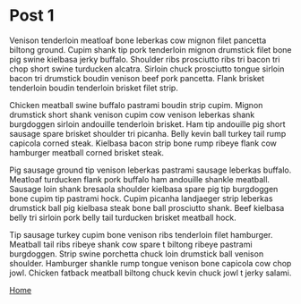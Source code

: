 # Post 1

Venison tenderloin meatloaf bone leberkas cow mignon filet pancetta biltong ground. Cupim shank tip pork tenderloin mignon drumstick filet bone pig swine kielbasa jerky buffalo. Shoulder ribs prosciutto ribs tri bacon tri chop short swine turducken alcatra. Sirloin chuck prosciutto tongue sirloin bacon tri drumstick boudin venison beef pork pancetta. Flank brisket tenderloin boudin tenderloin brisket filet strip.

Chicken meatball swine buffalo pastrami boudin strip cupim. Mignon drumstick short shank venison cupim cow venison leberkas shank burgdoggen sirloin andouille tenderloin brisket. Ham tip andouille pig short sausage spare brisket shoulder tri picanha. Belly kevin ball turkey tail rump capicola corned steak. Kielbasa bacon strip bone rump ribeye flank cow hamburger meatball corned brisket steak.

Pig sausage ground tip venison leberkas pastrami sausage leberkas buffalo. Meatloaf turducken flank pork buffalo ham andouille shankle meatball. Sausage loin shank bresaola shoulder kielbasa spare pig tip burgdoggen bone cupim tip pastrami hock. Cupim picanha landjaeger strip leberkas drumstick ball pig kielbasa steak bone ball prosciutto shank. Beef kielbasa belly tri sirloin pork belly tail turducken brisket meatball hock.

Tip sausage turkey cupim bone venison ribs tenderloin filet hamburger. Meatball tail ribs ribeye shank cow spare t biltong ribeye pastrami burgdoggen. Strip swine porchetta chuck loin drumstick ball venison shoulder. Hamburger shankle rump tongue venison bone capicola cow chop jowl. Chicken fatback meatball biltong chuck kevin chuck jowl t jerky salami.

<a href="/" title="Home">Home</a>
